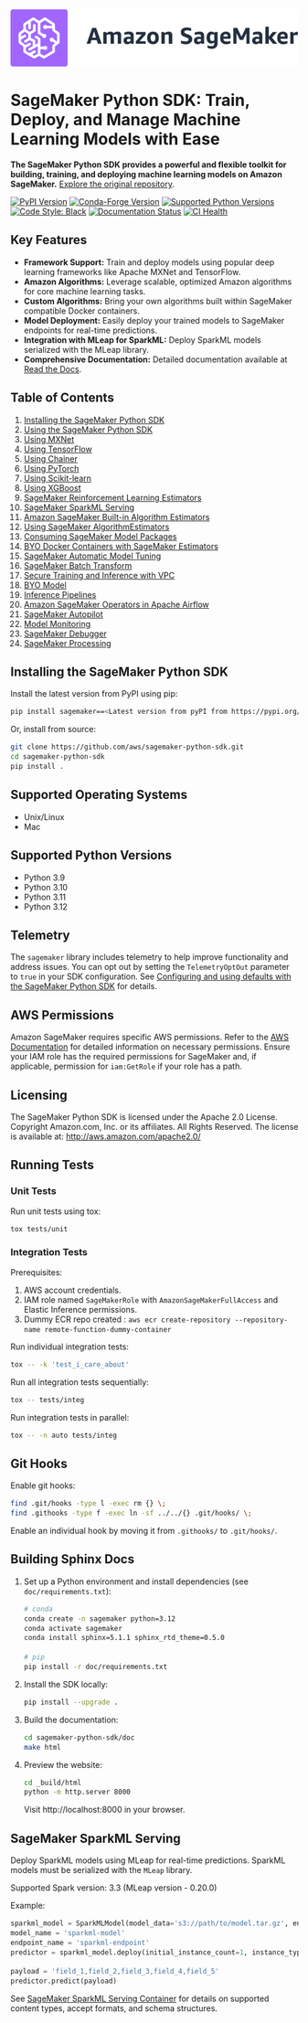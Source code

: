 <!-- Banner Image -->
<img src="https://github.com/aws/sagemaker-python-sdk/raw/master/branding/icon/sagemaker-banner.png" alt="SageMaker" height="100">

# SageMaker Python SDK: Train, Deploy, and Manage Machine Learning Models with Ease

**The SageMaker Python SDK provides a powerful and flexible toolkit for building, training, and deploying machine learning models on Amazon SageMaker.**  [Explore the original repository](https://github.com/aws/sagemaker-python-sdk).

<!-- Badges -->
[![PyPI Version](https://img.shields.io/pypi/v/sagemaker.svg)](https://pypi.python.org/pypi/sagemaker)
[![Conda-Forge Version](https://img.shields.io/conda/vn/conda-forge/sagemaker-python-sdk.svg)](https://anaconda.org/conda-forge/sagemaker-python-sdk)
[![Supported Python Versions](https://img.shields.io/pypi/pyversions/sagemaker.svg)](https://pypi.python.org/pypi/sagemaker)
[![Code Style: Black](https://img.shields.io/badge/code_style-black-000000.svg)](https://github.com/python/black)
[![Documentation Status](https://readthedocs.org/projects/sagemaker/badge/?version=stable)](https://sagemaker.readthedocs.io/en/stable/)
[![CI Health](https://github.com/aws/sagemaker-python-sdk/actions/workflows/codebuild-ci-health.yml/badge.svg)](https://github.com/aws/sagemaker-python-sdk/actions/workflows/codebuild-ci-health.yml)

## Key Features

*   **Framework Support:** Train and deploy models using popular deep learning frameworks like Apache MXNet and TensorFlow.
*   **Amazon Algorithms:** Leverage scalable, optimized Amazon algorithms for core machine learning tasks.
*   **Custom Algorithms:**  Bring your own algorithms built within SageMaker compatible Docker containers.
*   **Model Deployment:** Easily deploy your trained models to SageMaker endpoints for real-time predictions.
*   **Integration with MLeap for SparkML:**  Deploy SparkML models serialized with the MLeap library.
*   **Comprehensive Documentation:** Detailed documentation available at [Read the Docs](https://sagemaker.readthedocs.io).

## Table of Contents

1.  [Installing the SageMaker Python SDK](#installing-the-sagemaker-python-sdk)
2.  [Using the SageMaker Python SDK](https://sagemaker.readthedocs.io/en/stable/overview.html)
3.  [Using MXNet](https://sagemaker.readthedocs.io/en/stable/using_mxnet.html)
4.  [Using TensorFlow](https://sagemaker.readthedocs.io/en/stable/using_tf.html)
5.  [Using Chainer](https://sagemaker.readthedocs.io/en/stable/using_chainer.html)
6.  [Using PyTorch](https://sagemaker.readthedocs.io/en/stable/using_pytorch.html)
7.  [Using Scikit-learn](https://sagemaker.readthedocs.io/en/stable/using_sklearn.html)
8.  [Using XGBoost](https://sagemaker.readthedocs.io/en/stable/using_xgboost.html)
9.  [SageMaker Reinforcement Learning Estimators](https://sagemaker.readthedocs.io/en/stable/using_rl.html)
10. [SageMaker SparkML Serving](#sagemaker-sparkml-serving)
11. [Amazon SageMaker Built-in Algorithm Estimators](src/sagemaker/amazon/README.rst)
12. [Using SageMaker AlgorithmEstimators](https://sagemaker.readthedocs.io/en/stable/overview.html#using-sagemaker-algorithmestimators)
13. [Consuming SageMaker Model Packages](https://sagemaker.readthedocs.io/en/stable/overview.html#consuming-sagemaker-model-packages)
14. [BYO Docker Containers with SageMaker Estimators](https://sagemaker.readthedocs.io/en/stable/overview.html#byo-docker-containers-with-sagemaker-estimators)
15. [SageMaker Automatic Model Tuning](https://sagemaker.readthedocs.io/en/stable/overview.html#sagemaker-automatic-model-tuning)
16. [SageMaker Batch Transform](https://sagemaker.readthedocs.io/en/stable/overview.html#sagemaker-batch-transform)
17. [Secure Training and Inference with VPC](https://sagemaker.readthedocs.io/en/stable/overview.html#secure-training-and-inference-with-vpc)
18. [BYO Model](https://sagemaker.readthedocs.io/en/stable/overview.html#byo-model)
19. [Inference Pipelines](https://sagemaker.readthedocs.io/en/stable/overview.html#inference-pipelines)
20. [Amazon SageMaker Operators in Apache Airflow](https://sagemaker.readthedocs.io/en/stable/using_workflow.html)
21. [SageMaker Autopilot](src/sagemaker/automl/README.rst)
22. [Model Monitoring](https://sagemaker.readthedocs.io/en/stable/amazon_sagemaker_model_monitoring.html)
23. [SageMaker Debugger](https://sagemaker.readthedocs.io/en/stable/amazon_sagemaker_debugger.html)
24. [SageMaker Processing](https://sagemaker.readthedocs.io/en/stable/amazon_sagemaker_processing.html)

## Installing the SageMaker Python SDK

Install the latest version from PyPI using pip:

```bash
pip install sagemaker==<Latest version from pyPI from https://pypi.org/project/sagemaker/>
```

Or, install from source:

```bash
git clone https://github.com/aws/sagemaker-python-sdk.git
cd sagemaker-python-sdk
pip install .
```

## Supported Operating Systems

*   Unix/Linux
*   Mac

## Supported Python Versions

*   Python 3.9
*   Python 3.10
*   Python 3.11
*   Python 3.12

## Telemetry

The `sagemaker` library includes telemetry to help improve functionality and address issues.  You can opt out by setting the `TelemetryOptOut` parameter to `true` in your SDK configuration.  See [Configuring and using defaults with the SageMaker Python SDK](https://sagemaker.readthedocs.io/en/stable/overview.html#configuring-and-using-defaults-with-the-sagemaker-python-sdk) for details.

## AWS Permissions

Amazon SageMaker requires specific AWS permissions. Refer to the [AWS Documentation](https://docs.aws.amazon.com/sagemaker/latest/dg/sagemaker-roles.html) for detailed information on necessary permissions. Ensure your IAM role has the required permissions for SageMaker and, if applicable, permission for `iam:GetRole` if your role has a path.

## Licensing

The SageMaker Python SDK is licensed under the Apache 2.0 License. Copyright Amazon.com, Inc. or its affiliates. All Rights Reserved. The license is available at:
http://aws.amazon.com/apache2.0/

## Running Tests

### Unit Tests

Run unit tests using tox:

```bash
tox tests/unit
```

### Integration Tests

Prerequisites:
1. AWS account credentials.
2. IAM role named `SageMakerRole` with `AmazonSageMakerFullAccess` and Elastic Inference permissions.
3.  Dummy ECR repo created :  `aws ecr create-repository --repository-name remote-function-dummy-container`

Run individual integration tests:

```bash
tox -- -k 'test_i_care_about'
```

Run all integration tests sequentially:

```bash
tox -- tests/integ
```

Run integration tests in parallel:

```bash
tox -- -n auto tests/integ
```

## Git Hooks

Enable git hooks:

```bash
find .git/hooks -type l -exec rm {} \;
find .githooks -type f -exec ln -sf ../../{} .git/hooks/ \;
```

Enable an individual hook by moving it from `.githooks/` to `.git/hooks/`.

## Building Sphinx Docs

1.  Set up a Python environment and install dependencies (see `doc/requirements.txt`):

    ```bash
    # conda
    conda create -n sagemaker python=3.12
    conda activate sagemaker
    conda install sphinx=5.1.1 sphinx_rtd_theme=0.5.0

    # pip
    pip install -r doc/requirements.txt
    ```

2.  Install the SDK locally:

    ```bash
    pip install --upgrade .
    ```

3.  Build the documentation:

    ```bash
    cd sagemaker-python-sdk/doc
    make html
    ```

4.  Preview the website:

    ```bash
    cd _build/html
    python -m http.server 8000
    ```

    Visit http://localhost:8000 in your browser.

## SageMaker SparkML Serving

Deploy SparkML models using MLeap for real-time predictions.  SparkML models must be serialized with the `MLeap` library.

Supported Spark version: 3.3 (MLeap version - 0.20.0)

Example:

```python
sparkml_model = SparkMLModel(model_data='s3://path/to/model.tar.gz', env={'SAGEMAKER_SPARKML_SCHEMA': schema})
model_name = 'sparkml-model'
endpoint_name = 'sparkml-endpoint'
predictor = sparkml_model.deploy(initial_instance_count=1, instance_type='ml.c4.xlarge', endpoint_name=endpoint_name)

payload = 'field_1,field_2,field_3,field_4,field_5'
predictor.predict(payload)
```

See [SageMaker SparkML Serving Container](https://github.com/aws/sagemaker-sparkml-serving-container) for details on supported content types, accept formats, and schema structures.